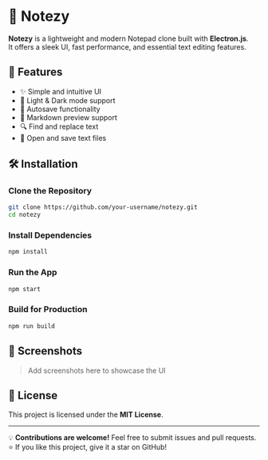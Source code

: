 # 📝 Notezy

**Notezy** is a lightweight and modern Notepad clone built with **Electron.js**.  
It offers a sleek UI, fast performance, and essential text editing features.  

## 🚀 Features

- ✨ Simple and intuitive UI  
- 🎨 Light & Dark mode support  
- 💾 Autosave functionality  
- 📝 Markdown preview support  
- 🔍 Find and replace text  
- 📂 Open and save text files  

## 🛠️ Installation

### Clone the Repository  
```sh
git clone https://github.com/your-username/notezy.git
cd notezy
```

### Install Dependencies  
```sh
npm install
```

### Run the App  
```sh
npm start
```

### Build for Production  
```sh
npm run build
```

## 📸 Screenshots

> Add screenshots here to showcase the UI

## 📜 License

This project is licensed under the **MIT License**.  

---

💡 **Contributions are welcome!** Feel free to submit issues and pull requests.  
⭐ If you like this project, give it a star on GitHub!  
